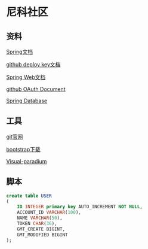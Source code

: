 # 尼科社区

## 资料

[Spring文档](https://spring.io/guides)

[github deploy key文档](https://developer.github.com/v3/guides/managing-deploy-keys/#deploy-keys)

[Spring Web文档](https://spring.io/guides/gs/serving-web-content/)

[github OAuth Document](https://developer.github.com/apps/building-oauth-apps/creating-an-oauth-app/)

[Spring Database](https://docs.spring.io/spring-boot/docs/2.0.0.RC1/reference/htmlsingle/#boot-features-embedded-database-support)
## 工具
[git官网](https://git-scm.com/)

[bootstrap下载](https://v3.bootcss.com/getting-started/#download)

[Visual-paradium](https://www.visual-paradigm.com)

## 脚本
```sql
create table USER
(
	ID INTEGER primary key AUTO_INCREMENT NOT NULL,
	ACCOUNT_ID VARCHAR(100),
	NAME VARCHAR(50),
	TOKEN CHAR(36),
	GMT_CREATE BIGINT,
	GMT_MODIFIED BIGINT
);
```




